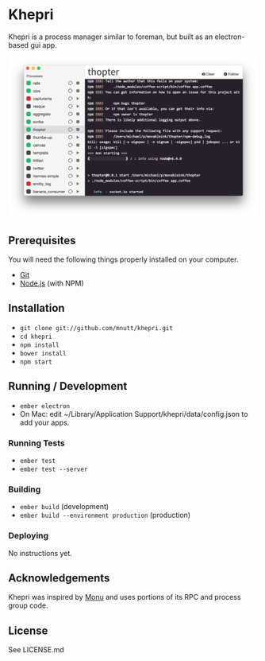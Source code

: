 # Khepri

Khepri is a process manager similar to foreman, but built as an electron-based gui app.

![Screenshot](/public/assets/images/screenshot.png?raw=true&cache=false)

## Prerequisites

You will need the following things properly installed on your computer.

* [Git](http://git-scm.com/)
* [Node.js](http://nodejs.org/) (with NPM)

## Installation

* `git clone git://github.com/mnutt/khepri.git`
* `cd khepri`
* `npm install`
* `bower install`
* `npm start`

## Running / Development

* `ember electron`
* On Mac: edit ~/Library/Application Support/khepri/data/config.json to add your apps.

### Running Tests

* `ember test`
* `ember test --server`

### Building

* `ember build` (development)
* `ember build --environment production` (production)

### Deploying

No instructions yet.

## Acknowledgements

Khepri was inspired by [Monu](https://github.com/maxogden/monu) and uses portions of its RPC and process group code.

## License

See LICENSE.md

